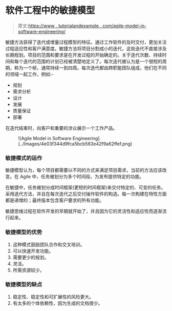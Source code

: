 # 软件工程中的敏捷模型

> 原文:[https://www . tutorialandexample . com/agile-model-in-software-engineering/](https://www.tutorialandexample.com/agile-model-in-software-engineering/)

敏捷方法获得了迭代或增量过程模型的特征。通过工作软件的及时交付，更加关注过程适应性和客户满意度。敏捷方法将项目分割成小的迭代，这些迭代不直接涉及长期规划。项目的范围和要求是在开发过程的开始确定的。关于迭代次数、持续时间和每个迭代的范围的计划已经被清楚地定义了。每次迭代被认为是一个很短的周期，称为一个帧，通常持续一到四周。每次迭代都由跨职能团队组成，他们在不同的领域一起工作，例如:-

*   规划
*   需求分析
*   设计
*   发展
*   质量保证
*   部署

在迭代结束时，向客户和重要的涉众展示一个工作产品。

<figure class="aligncenter">![Agile Model in Software Engineering](../Images/4e03f344d9fca5bcb563e42f9a62ffef.png)</figure>

### 敏捷模式的运作

敏捷模型认为，每个项目都需要以不同的方式来满足项目需求，当前的方法应该改变。在 Agile 中，任务被划分为多个时间段，为发布提供特定的功能。

在敏捷中，任务被划分成时间框架(更短的时间框架)来交付特定的、可变的任务。采用迭代方法，并且在每次迭代之后交付操作软件的构造。每一次构建在特性方面都是递增的；最终版本包含客户要求的所有功能。

敏捷思维过程在软件开发的早期就开始了，并且因为它的灵活性和适应性而逐渐流行起来。

### 敏捷模型的优势

1.  这种模式鼓励团队合作和交叉培训。
2.  可以快速开发功能。
3.  需要更少的规划。
4.  灵活。
5.  所需资源较少。

### 敏捷模型的缺点

1.  稳定性、稳定性和可扩展性的风险更大。
2.  有太多的个体依赖性，因为生成的文档很少。
